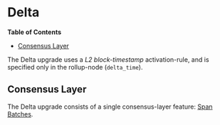 # Delta

<!-- START doctoc generated TOC please keep comment here to allow auto update -->
<!-- DON'T EDIT THIS SECTION, INSTEAD RE-RUN doctoc TO UPDATE -->
**Table of Contents**

- [Consensus Layer](#consensus-layer)

<!-- END doctoc generated TOC please keep comment here to allow auto update -->

The Delta upgrade uses a _L2 block-timestamp_ activation-rule, and is specified only in the rollup-node (`delta_time`).

## Consensus Layer

[span-batches]: ./span-batches.md

The Delta upgrade consists of a single consensus-layer feature: [Span Batches][span-batches].

